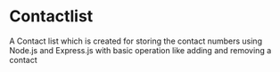 # Contactlist
A Contact list which is created for storing the contact numbers using Node.js and Express.js with basic operation like adding and removing a contact
